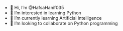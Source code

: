 - 👋 Hi, I’m @HafsaHanif035
- 👀 I’m interested in learning Python 
- 🌱 I’m currently learning Artificial Intelligence 
- 💞️ I’m looking to collaborate on Python programming 


<!---
HafsaHanif035/HafsaHanif035 is a ✨ special ✨ repository because its `README.md` (this file) appears on your GitHub profile.
You can click the Preview link to take a look at your changes.
--->
